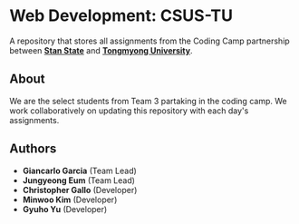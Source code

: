 
# Web Development: CSUS-TU
A repository that stores all assignments from the Coding Camp partnership between **[Stan State](https://www.csustan.edu/about)** and **[Tongmyong University](http://www.tu.ac.kr/default3/main/main.jsp#accessibility)**.
## About
We are the select students from Team 3 partaking in the coding camp. We work collaboratively on updating this repository with each day's assignments.
## Authors
* **Giancarlo Garcia** (Team Lead)
* **Jungyeong Eum** (Team Lead)
* **Christopher Gallo** (Developer)
* **Minwoo Kim** (Developer)
* **Gyuho Yu** (Developer)
